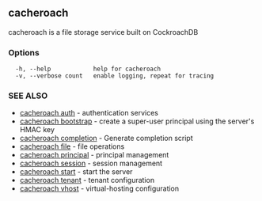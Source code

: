## cacheroach

cacheroach is a file storage service built on CockroachDB

### Options

```
  -h, --help            help for cacheroach
  -v, --verbose count   enable logging, repeat for tracing
```

### SEE ALSO

* [cacheroach auth](cacheroach_auth.md)	 - authentication services
* [cacheroach bootstrap](cacheroach_bootstrap.md)	 - create a super-user principal using the server's HMAC key
* [cacheroach completion](cacheroach_completion.md)	 - Generate completion script
* [cacheroach file](cacheroach_file.md)	 - file operations
* [cacheroach principal](cacheroach_principal.md)	 - principal management
* [cacheroach session](cacheroach_session.md)	 - session management
* [cacheroach start](cacheroach_start.md)	 - start the server
* [cacheroach tenant](cacheroach_tenant.md)	 - tenant configuration
* [cacheroach vhost](cacheroach_vhost.md)	 - virtual-hosting configuration

